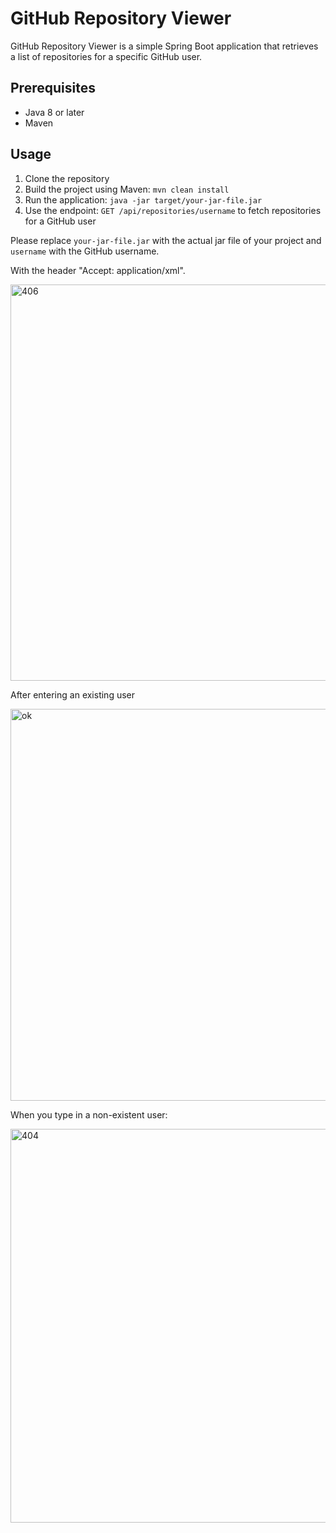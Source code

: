 # GitHub Repository Viewer

GitHub Repository Viewer is a simple Spring Boot application that retrieves a list of repositories for a specific GitHub user.

## Prerequisites


- Java 8 or later
- Maven

## Usage

1. Clone the repository
2. Build the project using Maven: `mvn clean install`
3. Run the application: `java -jar target/your-jar-file.jar`
4. Use the endpoint: `GET /api/repositories/username` to fetch repositories for a GitHub user

Please replace `your-jar-file.jar` with the actual jar file of your project and `username` with the GitHub username.

With the header "Accept: application/xml".

<img width="634" alt="406" src="https://github.com/BialasPiotr/GitHub_Repository_Viewer/assets/96840701/c011e834-52d4-4f17-a30a-ecce5c1d366c">


After entering an existing user

<img width="627" alt="ok" src="https://github.com/BialasPiotr/GitHub_Repository_Viewer/assets/96840701/fc2c2fe2-d6f4-4c6d-8fed-6e581b20b3cf">


When you type in a non-existent user:

<img width="630" alt="404" src="https://github.com/BialasPiotr/GitHub_Repository_Viewer/assets/96840701/b54e12fb-845c-4899-aa71-a2e7107516be">

